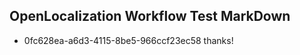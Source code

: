 ## OpenLocalization Workflow Test MarkDown
* 0fc628ea-a6d3-4115-8be5-966ccf23ec58 
thanks!<!--HONumber=Mar16_HO2-->

